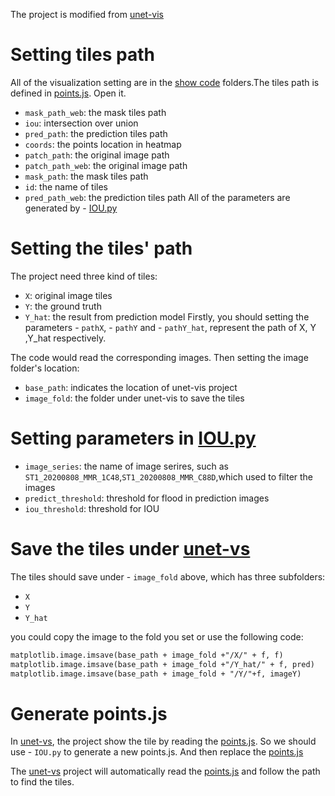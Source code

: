 
The project is modified from [unet-vis](https://github.com/adrijanik/unet-vis)

# Setting tiles path
All of the visualization setting are in the [show code](https://github.com/ShuoShen-Susan/unet-visualization/tree/main/show%20code) folders.The tiles path is defined in [points.js](./data/points.js). Open it. 
- `mask_path_web`: the mask tiles path
- `iou`:  intersection over union
- `pred_path`: the prediction tiles path
- `coords`: the points location in heatmap
- `patch_path`: the original image path
- `patch_path_web`: the original image path
- `mask_path`: the mask tiles path
- `id`: the name of tiles
- `pred_path_web`: the prediction tiles path
All of the parameters are generated by - [IOU.py](./show%20code/IOU.py)



# Setting the tiles' path
The project need three kind of tiles:
- `X`: original image tiles
- `Y`: the ground truth
- `Y_hat`: the result from prediction model
Firstly, you should setting the parameters - `pathX`,  - `pathY` and - `pathY_hat`, represent the path of X, Y ,Y_hat respectively. 

The code would read the corresponding images. 
Then setting the image folder's location:
- `base_path`: indicates the location of unet-vis project
- `image_fold`: the folder under unet-vis to save the tiles

# Setting parameters in [IOU.py](./show%20code/IOU.py)
- `image_series`: the name of image serires, such as `ST1_20200808_MMR_1C48`,`ST1_20200808_MMR_C88D`,which used to filter the images
- `predict_threshold`:  threshold for flood in prediction images
- `iou_threshold`: threshold for IOU

# Save the tiles under  [unet-vs](https://github.com/adrijanik/unet-vis)
The tiles should save under - `image_fold` above, which has three subfolders:
- `X` 
- `Y`
- `Y_hat`
 
you could copy the image to the fold you set or use the following code:
```md
matplotlib.image.imsave(base_path + image_fold +"/X/" + f, f)
matplotlib.image.imsave(base_path + image_fold +"/Y_hat/" + f, pred)
matplotlib.image.imsave(base_path + image_fold + "/Y/"+f, imageY)
```


# Generate points.js
In [unet-vs](https://github.com/adrijanik/unet-vis), the project show the tile by reading the  [points.js](./data/points.js). So we should use   - `IOU.py` to generate a new points.js. And then replace the [points.js](./data/points.js)

The [unet-vs](https://github.com/adrijanik/unet-vis) project will automatically read the [points.js](./data/points.js) and follow the path to find the tiles.

